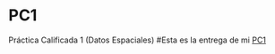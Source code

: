 # PC1
Práctica Calificada 1 (Datos Espaciales)
#Esta es la entrega de mi [PC1](https://maferenv.github.io/PC1/)
